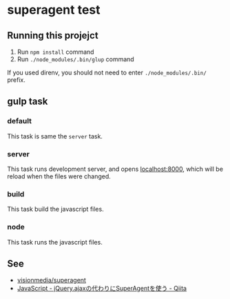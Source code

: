 # superagent test

## Running this projejct

1. Run `npm install` command
1. Run `./node_modules/.bin/glup` command

If you used direnv, you should not need to enter `./node_modules/.bin/` prefix.

## gulp task

### default

This task is same the `server` task.

### server

This task runs development server, and opens [localhost:8000](http://localhost:8000), which will be reload when the files were changed.

### build

This task build the javascript files.

### node

This task runs the javascript files.

## See

* [visionmedia/superagent](https://github.com/visionmedia/superagent)
* [JavaScript - jQuery.ajaxの代わりにSuperAgentを使う - Qiita](http://qiita.com/hashrock/items/3113690bb3de5bba639b)
